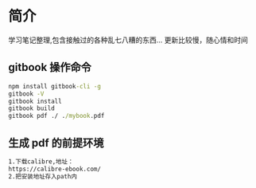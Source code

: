 # 简介

学习笔记整理,包含接触过的各种乱七八糟的东西...
更新比较慢，随心情和时间

## gitbook 操作命令

```cmd
npm install gitbook-cli -g
gitbook -V
gitbook install
gitbook build
gitbook pdf ./ ./mybook.pdf
```

## 生成 pdf 的前提环境

```cmd
1.下载calibre,地址：
https://calibre-ebook.com/
2.把安装地址存入path内
```
